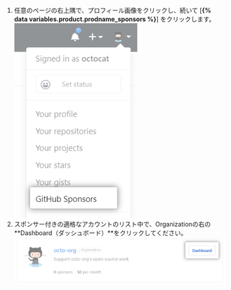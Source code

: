 1. 任意のページの右上隅で、プロフィール画像をクリックし、続いて [**{% data variables.product.prodname_sponsors %}**] をクリックします。 ![{% data variables.product.prodname_sponsors %}ボタン](/assets/images/help/sponsors/access-github-sponsors-dashboard.png)
2. スポンサー付きの適格なアカウントのリスト中で、Organizationの右の**Dashboard（ダッシュボード）**をクリックしてください。 ![Organizationのスポンサーダッシュボードボタン](/assets/images/help/sponsors/org-sponsors-dashboard-button.png)
